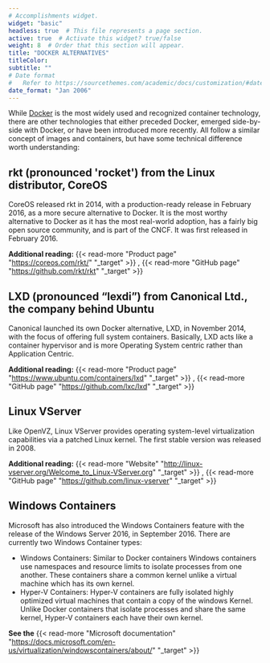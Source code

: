 ```yaml
---
# Accomplishments widget.
widget: "basic"  
headless: true  # This file represents a page section.
active: true  # Activate this widget? true/false
weight: 8  # Order that this section will appear.
title: "DOCKER ALTERNATIVES"
titleColor: 
subtitle: ""
# Date format
#   Refer to https://sourcethemes.com/academic/docs/customization/#date-format
date_format: "Jan 2006"
---
```


While [Docker](/display/containers/docker+vs+vagrant) is the most widely used and recognized container technology, there are other technologies that either preceded Docker, emerged side-by-side with Docker, or have been introduced more recently. All follow a similar concept of images and containers, but have some technical difference worth understanding:

## rkt (pronounced 'rocket') from the Linux distributor, CoreOS

CoreOS released rkt in 2014, with a production-ready release in February 2016, as a more secure alternative to Docker. It is the most worthy alternative to Docker as it has the most real-world adoption, has a fairly big open source community, and is part of the CNCF. It was first released in February 2016.


**Additional reading:** {{< read-more "Product page" "https://coreos.com/rkt/" "_target" >}} , {{< read-more "GitHub page" "https://github.com/rkt/rkt" "_target" >}}

## LXD (pronounced “lexdi”) from Canonical Ltd., the company behind Ubuntu

Canonical launched its own Docker alternative, LXD, in November 2014, with the focus of offering full system containers. Basically, LXD acts like a container hypervisor and is more Operating System centric rather than Application Centric.

**Additional reading:** {{< read-more "Product page" "https://www.ubuntu.com/containers/lxd" "_target" >}} , {{< read-more "GitHub page" "https://github.com/lxc/lxd" "_target" >}}

## Linux VServer

Like OpenVZ, Linux VServer provides operating system-level virtualization capabilities via a patched Linux kernel. The first stable version was released in 2008.

**Additional reading:** {{< read-more "Website" "http://linux-vserver.org/Welcome_to_Linux-VServer.org" "_target" >}} , {{< read-more "GitHub page" "https://github.com/linux-vserver" "_target" >}}

## Windows Containers

Microsoft has also introduced the Windows Containers feature with the release of the Windows Server 2016, in September 2016. There are currently two Windows Container types:

- Windows Containers: Similar to Docker containers Windows containers use namespaces and resource limits to isolate processes from one another. These containers share a common kernel unlike a virtual machine which has its own kernel.
- Hyper-V Containers: Hyper-V containers are fully isolated highly optimized virtual machines that contain a copy of the windows Kernel. Unlike Docker containers that isolate processes and share the same kernel, Hyper-V containers each have their own kernel.

**See the** {{< read-more "Microsoft documentation" "https://docs.microsoft.com/en-us/virtualization/windowscontainers/about/" "_target" >}}







